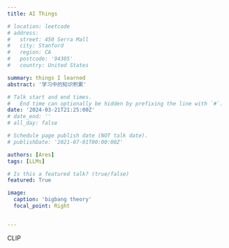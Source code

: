 ```yaml
---
title: AI Things 

# location: leetcode
# address:
#   street: 450 Serra Mall
#   city: Stanford
#   region: CA
#   postcode: '94305'
#   country: United States

summary: things I learned
abstract: '学习中的知识积累'

# Talk start and end times.
#   End time can optionally be hidden by prefixing the line with `#`.
date: '2024-03-21T21:25:00Z'
# date_end: ''
# all_day: false

# Schedule page publish date (NOT talk date).
# publishDate: '2021-07-01T00:00:00Z'

authors: [Ares]
tags: [LLMs]

# Is this a featured talk? (true/false)
featured: True

image:
  caption: 'bigbang theory'
  focal_point: Right


---
```


CLIP